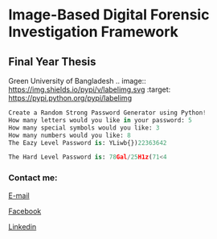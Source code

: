 


Image-Based Digital Forensic Investigation Framework
========

Final Year Thesis
--
Green University of Bangladesh 
.. image:: https://img.shields.io/pypi/v/labelimg.svg
        :target: https://pypi.python.org/pypi/labelimg


```python
Create a Random Strong Password Generator using Python!
How many letters would you like in your password: 5
How many special symbols would you like: 3
How many numbers would you like: 8
The Eazy Level Password is: YLiwb{})22363642 

The Hard Level Password is: 78Gal/25H1z(71<4
```






<!-- all link is here -->


### Contact me:

[E-mail](tanvirpoly@gmail.com)

[Facebook]( https://www.facebook.com/tanvirfbid)

[Linkedin]( https://www.linkedin.com/in/tanvirx/)